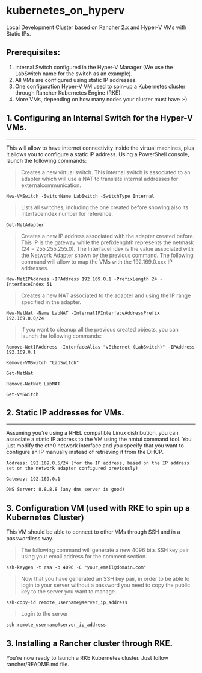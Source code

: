 # kubernetes_on_hyperv
Local Development Cluster based on Rancher 2.x and Hyper-V VMs with Static IPs.

## Prerequisites:
  1. Internal Switch configured in the Hyper-V Manager (We use the LabSwitch name for the switch as an example).
  2. All VMs are configured using static IP addresses. 
  3. One configuration Hyper-V VM used to spin-up a Kubernetes cluster through Rancher Kubernetes Engine (RKE). 
  4. More VMs, depending on how many nodes your cluster must have :-)

## 1. Configuring an Internal Switch for the Hyper-V VMs.
------------------------------------------------------
This will allow to have internet connectivity inside the virtual machines, plus it allows you to configure a static IP address.
Using a PowerShell console, launch the following commands:
> Creates a new virtual switch.
> This internal switch is associated to an adapter which will use a NAT to translate internal addresses for externalcommunication.

    New-VMSwitch -SwitchName LabSwitch -SwitchType Internal

> Lists all switches, including the one created before showing also its InterfaceIndex number for reference.

    Get-NetAdapter

> Creates a new IP address associated with the adapter created before. This IP is the gateway while
> the prefixlenghth represents the netmask (24 = 255.255.255.0). The InterfaceIndex is the value associated with the Network Adapter
> shown by the previous command. The following command will allow to map the VMs with the 192.169.0.xxx IP addresses.

    New-NetIPAddress -IPAddress 192.169.0.1 -PrefixLength 24 -InterfaceIndex 51

> Creates a new NAT associated to the adapter and using the IP range specified in the adapter.

    New-NetNat -Name LabNAT -InternalIPInterfaceAddressPrefix 192.169.0.0/24

> If you want to cleanup all the previous created objects, you can launch the following commands:

    Remove-NetIPAddress -InterfaceAlias "vEthernet (LabSwitch)" -IPAddress 192.169.0.1  

    Remove-VMSwitch "LabSwitch"

    Get-NetNat

    Remove-NetNat LabNAT

    Get-VMSwitch

## 2. Static IP addresses for VMs.
-------------------------------
Assuming you're using a RHEL compatible Linux distribution, you can associate a static IP address to the VM using the nmtui command tool.
You just modify the eth0 network interface and you specify that you want to configure an IP manually instead of retrieving it from the DHCP.

    Address: 192.169.0.5/24 (for the IP address, based on the IP address set on the network adapter configured previously)

    Gateway: 192.169.0.1

    DNS Server: 8.8.8.8 (any dns server is good)

## 3. Configuration VM (used with RKE to spin up a Kubernetes Cluster)
This VM should be able to connect to other VMs through SSH and in a passwordless way.

> The following command will generate a new 4096 bits SSH key pair using your email address for the comment section.

    ssh-keygen -t rsa -b 4096 -C "your_email@domain.com"

> Now that you have generated an SSH key pair, in order to be able to login to your server without a password you need to copy 
> the public key to the server you want to manage.

    ssh-copy-id remote_username@server_ip_address

> Login to the server

    ssh remote_username@server_ip_address

## 3. Installing a Rancher cluster through RKE.
You're now ready to launch a RKE Kubernetes cluster. Just follow rancher/README.md file.
